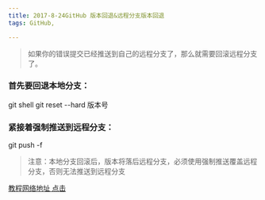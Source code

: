 ```yaml
---
title: 2017-8-24GitHub 版本回退&远程分支版本回退
tags: GitHub,

---
```

> 如果你的错误提交已经推送到自己的远程分支了，那么就需要回滚远程分支了。 

### 首先要回退本地分支：

git shell
git reset --hard 版本号

### 紧接着强制推送到远程分支：

git push -f

> 注意：本地分支回滚后，版本将落后远程分支，必须使用强制推送覆盖远程分支，否则无法推送到远程分支 


[教程网络地址 点击][1]


  [1]: http://blog.csdn.net/fuchaosz/article/details/52170105